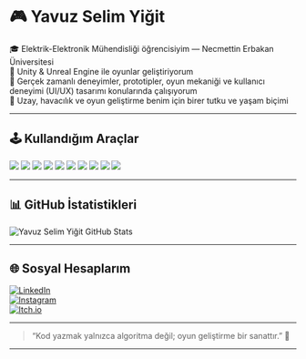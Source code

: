 # 🎮 Yavuz Selim Yiğit



🎓 Elektrik-Elektronik Mühendisliği öğrencisiyim — Necmettin Erbakan Üniversitesi  
🧠 Unity & Unreal Engine ile oyunlar geliştiriyorum  
👾 Gerçek zamanlı deneyimler, prototipler, oyun mekaniği ve kullanıcı deneyimi (UI/UX) tasarımı konularında çalışıyorum  
🚀 Uzay, havacılık ve oyun geliştirme benim için birer tutku ve yaşam biçimi

---

## 🕹️ Kullandığım Araçlar

<p align="left">
  <img src="https://img.shields.io/badge/C++-00599C?style=for-the-badge&logo=c%2B%2B&logoColor=white" />
  <img src="https://img.shields.io/badge/Python-3776AB?style=for-the-badge&logo=python&logoColor=white" />
  <img src="https://img.shields.io/badge/C%23-239120?style=for-the-badge&logo=c-sharp&logoColor=white" />
  <img src="https://img.shields.io/badge/Qt-41CD52?style=for-the-badge&logo=qt&logoColor=white" />
  <img src="https://img.shields.io/badge/Unity-000000?style=for-the-badge&logo=unity&logoColor=white" />
  <img src="https://img.shields.io/badge/Unreal%20Engine-313131?style=for-the-badge&logo=unrealengine&logoColor=white" />
  <img src="https://img.shields.io/badge/Blender-F5792A?style=for-the-badge&logo=blender&logoColor=white" />
  <img src="https://img.shields.io/badge/Figma-F24E1E?style=for-the-badge&logo=figma&logoColor=white" />
  <img src="https://img.shields.io/badge/XD-FF61F6?style=for-the-badge&logo=adobexd&logoColor=white" />
  <img src="https://img.shields.io/badge/Canva-00C4CC?style=for-the-badge&logo=canva&logoColor=white" />
</p>

---

## 📊 GitHub İstatistikleri

![Yavuz Selim Yiğit GitHub Stats](https://github-readme-stats.vercel.app/api?username=Yavuz-Selim-Yigit&show_icons=true&theme=github_dark&bg_color=000C1D&title_color=58A6FF&icon_color=58A6FF&text_color=ADBAC7)

---

## 🌐 Sosyal Hesaplarım

[![LinkedIn](https://img.shields.io/badge/LinkedIn-Yavuz%20Selim%20Yiğit-blue?style=for-the-badge&logo=linkedin)](https://www.linkedin.com/in/yavuz-selim-yigit/)  
[![Instagram](https://img.shields.io/badge/Instagram-yselimygt-E4405F?style=for-the-badge&logo=instagram&logoColor=white)](https://instagram.com/yselimygt)  
[![Itch.io](https://img.shields.io/badge/Itch.io-Gamedev-FA5C5C?style=for-the-badge&logo=itch.io&logoColor=white)](https://yavuz-selim-yigit.itch.io/)

---


> “Kod yazmak yalnızca algoritma değil; oyun geliştirme bir sanattır.” 🎨
****
